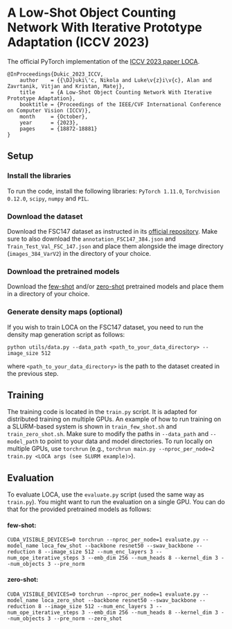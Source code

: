 # A Low-Shot Object Counting Network With Iterative Prototype Adaptation (ICCV 2023)

The official PyTorch implementation of the [ICCV 2023 paper LOCA](https://openaccess.thecvf.com/content/ICCV2023/papers/Dukic_A_Low-Shot_Object_Counting_Network_With_Iterative_Prototype_Adaptation_ICCV_2023_paper.pdf).

```
@InProceedings{Dukic_2023_ICCV,
    author    = {{\DJ}uki\'c, Nikola and Luke\v{z}i\v{c}, Alan and Zavrtanik, Vitjan and Kristan, Matej},
    title     = {A Low-Shot Object Counting Network With Iterative Prototype Adaptation},
    booktitle = {Proceedings of the IEEE/CVF International Conference on Computer Vision (ICCV)},
    month     = {October},
    year      = {2023},
    pages     = {18872-18881}
}
```

## Setup

### Install the libraries

To run the code, install the following libraries: `PyTorch 1.11.0`, `Torchvision 0.12.0`, `scipy`, `numpy` and `PIL`.

### Download the dataset

Download the FSC147 dataset as instructed in its [official repository](https://github.com/cvlab-stonybrook/LearningToCountEverything). Make sure to
also download the `annotation_FSC147_384.json` and `Train_Test_Val_FSC_147.json` and place them alongside the image directory (`images_384_VarV2`) in the
directory of your choice.

### Download the pretrained models

Download the [few-shot](https://drive.google.com/file/d/1rTG7AjGmasfOYFm-ZzSbVQH9daYgOoIS/view?usp=sharing) and/or [zero-shot](https://drive.google.com/file/d/11-gkybBmBhQF2KZyo-c2-4IGUmor_JMu/view?usp=sharing) pretrained models and place them in a directory of your choice.

### Generate density maps (optional)

If you wish to train LOCA on the FSC147 dataset, you need to run the density map generation script as follows:

    python utils/data.py --data_path <path_to_your_data_directory> --image_size 512 
    
where `<path_to_your_data_directory>` is the path to the dataset created in the previous step.


## Training

The training code is located in the `train.py` script. It is adapted for distributed training on multiple GPUs. An example of how to run training on a SLURM-based system is shown in `train_few_shot.sh` and `train_zero_shot.sh`. Make sure to modify the paths in `--data_path` and `--model_path` to point to your data and model directories. To run locally on multiple GPUs, use `torchrun` (e.g., `torchrun main.py --nproc_per_node=2 train.py <LOCA args (see SLURM example)>`).

## Evaluation

To evaluate LOCA, use the `evaluate.py` script (used the same way as `train.py`). You might want to run the evaluation on a single GPU. You can do that for the provided pretrained models as follows:

#### few-shot:

```
CUDA_VISIBLE_DEVICES=0 torchrun --nproc_per_node=1 evaluate.py --model_name loca_few_shot --backbone resnet50 --swav_backbone --reduction 8 --image_size 512 --num_enc_layers 3 --num_ope_iterative_steps 3 --emb_dim 256 --num_heads 8 --kernel_dim 3 --num_objects 3 --pre_norm
```

#### zero-shot:

```
CUDA_VISIBLE_DEVICES=0 torchrun --nproc_per_node=1 evaluate.py --model_name loca_zero_shot --backbone resnet50 --swav_backbone --reduction 8 --image_size 512 --num_enc_layers 3 --num_ope_iterative_steps 3 --emb_dim 256 --num_heads 8 --kernel_dim 3 --num_objects 3 --pre_norm --zero_shot
```